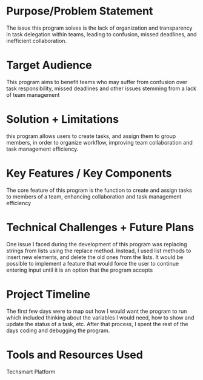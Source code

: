 # Purpose/Problem Statement 
The issue this program solves is the lack of organization and transparency in task delegation within teams, leading to confusion, missed deadlines,   and inefficient collaboration.

# Target Audience 
This program aims to benefit teams who may suffer from confusion over task responsibility, missed deadlines and other issues stemming from a lack of team management
  
# Solution + Limitations 
this program allows users to create tasks, and assign them to group members, in order to organize workflow, improving team collaboration and task management efficiency.
  
# Key Features / Key Components 
The core feature of this program is the function to create and assign tasks to members of a team, enhancing collaboration and task management efficiency
  
# Technical Challenges + Future Plans 
One issue I faced during the development of this program was replacing strings from lists using the replace method. Instead, I used list methods to insert new elements, and delete the old ones from the lists. It would be possible to implement a feature that would force the user to continue entering input until it is an option that the program accepts
  
# Project Timeline 
The first few days were to map out how I would want the program to run which included thinking about the variables I would need, how to show and update the status of a task, etc. After that process, I spent the rest of the days coding and debugging the program.
  
# Tools and Resources Used 
Techsmart Platform


